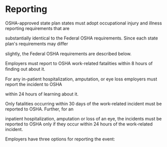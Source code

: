 # Reporting

OSHA-approved state plan states must adopt occupational injury and illness reporting requirements that are

substantially identical to the Federal OSHA requirements. Since each state plan's requirements may diﬀer

slightly, the Federal OSHA requirements are described below.

Employers must report to OSHA work-related fatalities within 8 hours of ﬁnding out about it.

For any in-patient hospitalization, amputation, or eye loss employers must report the incident to OSHA

within 24 hours of learning about it.

Only fatalities occurring within 30 days of the work-related incident must be reported to OSHA. Further, for an

inpatient hospitalization, amputation or loss of an eye, the incidents must be reported to OSHA only if they occur within 24 hours of the work-related incident.

Employers have three options for reporting the event: